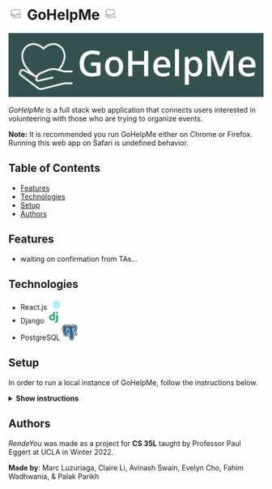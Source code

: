 # <img src="./images/squarelogo.png" width=30px> GoHelpMe <img src="./images/squarelogo.png" width=30px>

![GoHelpMe Logo](./images/GoHelpMe_Green.png)

_GoHelpMe_ is a full stack web application that connects users interested in volunteering with those who are trying to organize events.

**Note:** It is recommended you run GoHelpMe either on Chrome or Firefox. Running this web app on Safari is undefined behavior.

## Table of Contents
- [Features](https://github.com/fahimWad/GoHelpMe/#features)
- [Technologies](https://github.com/fahimWad/GoHelpMe/#technologies)
- [Setup](https://github.com/fahimWad/GoHelpMe/#setup)
- [Authors](https://github.com/fahimWad/GoHelpMe/#authors)

## Features

- waiting on confirmation from TAs...

## Technologies
- React.js <img src="./images/react.png" alt="react.js" width="30px">
- Django <img src="./images/django.png" alt="django" width="30px">
- PostgreSQL <img src="./images/Postgresql_elephant.png" alt="postgresql" width="30px">

## Setup
In order to run a local instance of GoHelpMe, follow the instructions below.

<details><summary><b>Show instructions</b></summary>

1. Create a new directory and startup a virtual environment
```shell
$ mkdir GoHelpMe
$ cd GoHelpMe
$ python3 -m venv venv
$ source venv/bin/activate
(venv) $ 
```

2. Clone this repository and change into its directory

```shell
(venv) $ git clone https://github.com/fahimWad/GoHelpMe.git
Cloning into 'GoHelpMe'...
remote: Enumerating objects: 826, done.
remote: Counting objects: 100% (29/29), done.
remote: Compressing objects: 100% (19/19), done.
remote: Total 826 (delta 16), reused 12 (delta 10), pack-reused 797
Receiving objects: 100% (826/826), 1.09 MiB | 3.26 MiB/s, done.
Resolving deltas: 100% (530/530), done.
(venv) $ 
```
3. Install the requirements

```shell
(venv) $ pip install -r GoHelpMe/backend/requirements.txt
# Installing build dependencies ... blah blah
# hopefully this works
# lots more blah
# maybe some scary messages like error: subprocess-exited-with-error (instructors said to ignore this)
# if a new release of pip is available then do the prompt below, otherwise just continue to step 4
(venv) $ pip install --upgrade pip
# more blah
(venv) $
```

4. Install more things manually (currently working on cleaning this up)
```shell
(venv) $ pip install django
# blah blah...successfully installed
(venv) $ pip install django_filter
#...successfully installed
(venv) $ python -m pip install Pillow
#...successfully installed
(venv) $ pip install djangorestframework
#...successfully installed
(venv) $ pip install django-cors-headers
#...successfully installed
```

5. Make migrations for django web app
```shell
(venv) $ python GoHelpMe/backend/manage.py makemigrations
#...
(venv) $ python GoHelpMe/backend/manage.py migrate
... OK
... OK
... OK
(venv) $
```

6. Run the server!
```shell
(venv) $ python manage.py runserver
Watching for file changes with StatReloader
Performing system checks...

System check identified some issues:

WARNINGS:
?: (staticfiles.W004) The directory '/.../gohelpme/test/GoHelpMe/static' in the STATICFILES_DIRS setting does not exist.

System check identified 1 issue (0 silenced).
May 29, 2024 - 05:49:46
Django version 5.0.6, using settings 'GoHelpMe.settings'
Starting development server at http://127.0.0.1:8000/ # <--- PASTE THIS LINK INTO YOUR BROWSER
Quit the server with CONTROL-C.
```
</details>

## Authors
_RendeYou_ was made as a project for **CS 35L** taught by Professor Paul Eggert at UCLA in Winter 2022. 

**Made by**: Marc Luzuriaga, Claire Li, Avinash Swain, Evelyn Cho, Fahim Wadhwania, & Palak Parikh


